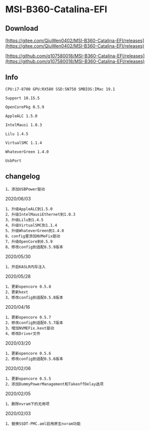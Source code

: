 # MSI-B360-Catalina-EFI

## Download

[https://gitee.com/QiuWen0402/MSI-B360-Catalina-EFI/releases](https://gitee.com/QiuWen0402/MSI-B360-Catalina-EFI/releases)

[https://github.com/q107580018/MSI-B360-Catalina-EFI/releases](https://github.com/q107580018/MSI-B360-Catalina-EFI/releases)


## Info

```
CPU:i7-8700 GPU:RX580 SSD:SN750 SMBIOS:IMac 19.1

Support 10.15.5

OpenCorePkg 0.5.9

AppleALC 1.5.0

IntelMausi 1.0.3

Lilu 1.4.5

VirtualSMC 1.1.4

WhateverGreen 1.4.0

UsbPort
```

## changelog
```
1、添加USBPower驱动
```

2020/06/03

```
1、升级AppleALC到1.5.0
2、升级IntelMausiEthernet到1.0.3
3、升级Lilu到1.4.5
4、升级VirtualSMC到1.1.4
5、升级WhateverGreen到1.4.0
6、config里添加NVMeFix驱动
7、升级OpenCore到0.5.9
8、修改config到适配0.5.9版本
```


2020/05/30

```
1、开启KASLR内存注入
```





2020/05/28

```
1、更新opencore 0.5.8
2、更新kext
3、修改config到适配0.5.8版本
```

2020/04/16

```
1、更新opencore 0.5.7
2、修改config到适配0.5.7版本
3、增加NVMEFix.kext驱动
4、修改Driver文件
```

2020/03/20

```
1、更新opencore 0.5.6
2、修改config到适配0.5.6版本
```


2020/02/06

```
1、更新opencore 0.5.5
2、添加DummyPowerManagement和TakeoffDelay选项
```


2020/02/05

```
1、删除nvram下的无用项
```


2020/02/03

``` 
1、替换SSDT-PMC.aml启用原生nvram功能
```

